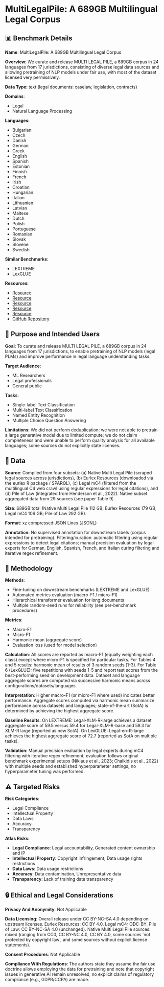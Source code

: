 # MultiLegalPile: A 689GB Multilingual Legal Corpus

## 📊 Benchmark Details

**Name**: MultiLegalPile: A 689GB Multilingual Legal Corpus

**Overview**: We curate and release MULTI LEGAL PILE, a 689GB corpus in 24 languages from 17 jurisdictions, consisting of diverse legal data sources and allowing pretraining of NLP models under fair use, with most of the dataset licensed very permissively.

**Data Type**: text (legal documents: caselaw, legislation, contracts)

**Domains**:
- Legal
- Natural Language Processing

**Languages**:
- Bulgarian
- Czech
- Danish
- German
- Greek
- English
- Spanish
- Estonian
- Finnish
- French
- Irish
- Croatian
- Hungarian
- Italian
- Lithuanian
- Latvian
- Maltese
- Dutch
- Polish
- Portuguese
- Romanian
- Slovak
- Slovene
- Swedish

**Similar Benchmarks**:
- LEXTREME
- LexGLUE

**Resources**:
- [Resource](https://huggingface.co/datasets/mc4)
- [Resource](https://eur-lex.europa.eu/content/legal-notice/legal-notice.html)
- [Resource](https://huggingface.co/datasets/lener_br)
- [Resource](https://tinyurl.com/ycysvtbm)
- [Resource](https://www.theverge.com/2022/11/8/23446821/)
- [GitHub Repository](https://github.com/togethercomputer/RedPajama-Datamation)

## 🎯 Purpose and Intended Users

**Goal**: To curate and release MULTI LEGAL PILE, a 689GB corpus in 24 languages from 17 jurisdictions, to enable pretraining of NLP models (legal PLMs) and improve performance in legal language understanding tasks.

**Target Audience**:
- ML Researchers
- Legal professionals
- General public

**Tasks**:
- Single-label Text Classification
- Multi-label Text Classification
- Named Entity Recognition
- Multiple Choice Question Answering

**Limitations**: We did not perform deduplication; we were not able to pretrain a large generative model due to limited compute; we do not claim completeness and were unable to perform quality analysis for all available languages; some sources do not explicitly state licenses.

## 💾 Data

**Source**: Compiled from four subsets: (a) Native Multi Legal Pile (scraped legal sources across jurisdictions), (b) Eurlex Resources (downloaded via the eurlex R package / SPARQL), (c) Legal mC4 (filtered from the multilingual C4 web crawl using regular expressions for legal citations), and (d) Pile of Law (integrated from Henderson et al., 2022). Native subset aggregated data from 29 sources (see paper Table 9).

**Size**: 689GB total (Native Multi Legal Pile 112 GB; Eurlex Resources 179 GB; Legal mC4 106 GB; Pile of Law 292 GB).

**Format**: xz compressed JSON Lines (JSONL)

**Annotation**: No supervised annotation for downstream labels (corpus intended for pretraining). Filtering/curation: automatic filtering using regular expressions to detect legal citations; manual precision evaluation by legal experts for German, English, Spanish, French, and Italian during filtering and iterative regex refinement.

## 🔬 Methodology

**Methods**:
- Fine-tuning on downstream benchmarks (LEXTREME and LexGLUE)
- Automated metrics evaluation (macro-F1 / micro-F1)
- Hierarchical transformer evaluation for long documents
- Multiple random-seed runs for reliability (see per-benchmark procedures)

**Metrics**:
- Macro-F1
- Micro-F1
- Harmonic mean (aggregate score)
- Evaluation loss (used for model selection)

**Calculation**: All scores are reported as macro-F1 (equally weighting each class) except where micro-F1 is specified for particular tasks. For Tables 4 and 5 results: harmonic mean of results of 3 random seeds (1-3). For Table 6 (LexGLUE): five repetitions with seeds 1-5 and report test scores from the best-performing seed on development data. Dataset and language aggregate scores are computed via successive harmonic means across configurations/datasets/languages.

**Interpretation**: Higher macro-F1 (or micro-F1 where used) indicates better performance. Aggregate scores computed via harmonic mean summarize performance across datasets and languages; state-of-the-art (SotA) is determined by achieving the highest aggregate score.

**Baseline Results**: On LEXTREME: Legal-XLM-R-large achieves a dataset aggregate score of 59.5 versus 59.4 for Legal-XLM-R-base and 59.3 for XLM-R large (reported as new SotA). On LexGLUE: Legal-en-R-large achieves the highest aggregate score of 72.7 (reported as SotA on multiple tasks).

**Validation**: Manual precision evaluation by legal experts during mC4 filtering with iterative regex refinement; evaluation follows original benchmark experimental setups (Niklaus et al., 2023; Chalkidis et al., 2022) with multiple seeds and established hyperparameter settings; no hyperparameter tuning was performed.

## ⚠️ Targeted Risks

**Risk Categories**:
- Legal Compliance
- Intellectual Property
- Data Laws
- Accuracy
- Transparency

**Atlas Risks**:
- **Legal Compliance**: Legal accountability, Generated content ownership and IP
- **Intellectual Property**: Copyright infringement, Data usage rights restrictions
- **Data Laws**: Data usage restrictions
- **Accuracy**: Data contamination, Unrepresentative data
- **Transparency**: Lack of training data transparency

## 🔒 Ethical and Legal Considerations

**Privacy And Anonymity**: Not Applicable

**Data Licensing**: Overall release under CC BY-NC-SA 4.0 depending on upstream licenses. Eurlex Resources: CC BY 4.0. Legal mC4: ODC-BY. Pile of Law: CC BY-NC-SA 4.0 (unchanged). Native Multi Legal Pile sources: mixed (ranging from CC0, CC BY-NC 4.0, CC BY 4.0, some sources 'not protected by copyright law', and some sources without explicit license statements).

**Consent Procedures**: Not Applicable

**Compliance With Regulations**: The authors state they assume the fair use doctrine allows employing the data for pretraining and note that copyright issues in generative AI remain unresolved; no explicit claims of regulatory compliance (e.g., GDPR/CCPA) are made.
